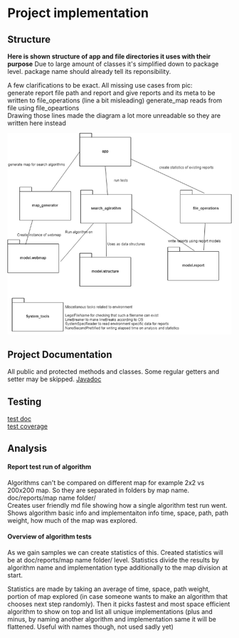 # Project implementation

## Structure

**Here is shown structure of app and file directories it uses with their purpose**
Due to large amount of classes it's simplified down to package level. package name should already tell its reponsibility. 
  
A few clarifications to be exact. All missing use cases from pic:  
generate report file path and report and give reports and its meta to be written to file_operations (line a bit misleading)
generate_map reads from file using file_opeartions  
Drawing those lines made the diagram a lot more unreadable so they are written here instead  

![app package structure](app_structure.png)

## Project Documentation 
All public and protected methods and classes. Some regular getters and setter may be skipped.
[Javadoc](https://github.com/kapistelijaKrisu/searching-comparison-with-map-gen/blob/master/doc/javadoc/index.html)


## Testing 
[test doc](https://github.com/kapistelijaKrisu/searching-comparison-with-map-gen/blob/master/doc/TestDoc.md)  
[test coverage](https://github.com/kapistelijaKrisu/searching-comparison-with-map-gen/blob/master/doc/coverage/html/index.html)


## Analysis

#### Report test run of algorithm
Algorithms can't be compared on different map for example 2x2 vs 200x200 map. So they are separated in folders by map name. doc/reports/map name folder/  
Creates user friendly md file showing how a single algorithm test run went. Shows algorithm basic info and implementaiton info time, space, path, path weight, how much of the map was explored. 

#### Overview of algorithm tests
As we gain samples we can create statistics of this. Created statistics will be at doc/reports/map name folder/ level. Statistics divide the results by algorithm name and implementation type additionally to the map division at start. 
  
Statistics are made by taking an average of time, space, path weight, portion of map explored (in case someone wants to make an algorithm that chooses next step randomly). Then it picks fastest and most space efficient algorithm to show on top and list all unique implementations (plus and minus, by naming another algorithm and implementation same it will be flattened. Useful with names though, not used sadly yet)
